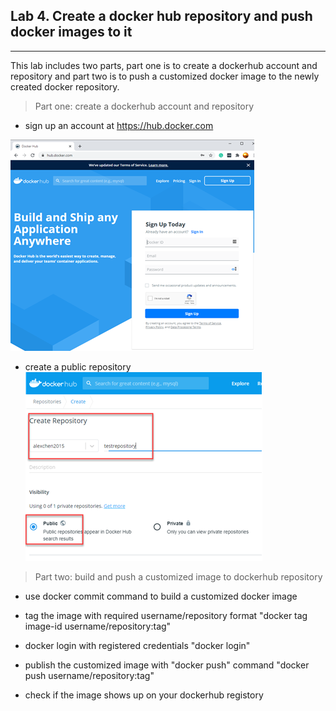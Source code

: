 ## Lab 4. Create a docker hub repository and push docker images to it
___
This lab includes two parts, part one is to create a dockerhub account and repository and part two is to push a customized docker image to the newly created docker repository.

> Part one: create a dockerhub account and repository
* sign up an account at https://hub.docker.com

![Docker Hub](https://github.com/alexchenuw/devopslabs/blob/main/Lab-4/lab4-1.png)
* create a public repository
![Docker Repository](https://github.com/alexchenuw/devopslabs/blob/main/Lab-4/lab4-2.png)

> Part two: build and push a customized image to dockerhub repository

* use docker commit command to build a customized docker image

* tag the image with required username/repository format "docker tag image-id username/repository:tag"

* docker login with registered credentials "docker login"

* publish the customized image with "docker push" command "docker push username/repository:tag"

* check if the image shows up on your dockerhub registory
